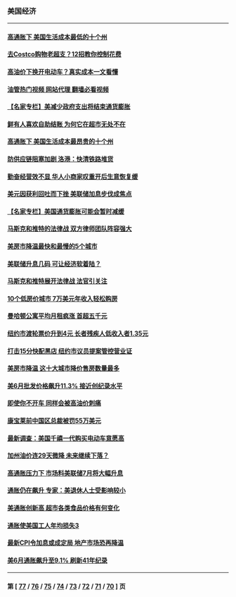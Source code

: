 ### 美国经济
---
#### [高通胀下 美国生活成本最低的十个州](../../pages/ncid1078158/n13781967.md?07181645) 
#### [去Costco购物老超支？12招教你控制花费](../../pages/ncid1078158/n13778048.md?07181645) 
#### [高油价下换开电动车？真实成本一文看懂](../../pages/ncid1078158/n13778160.md?07181645) 
#### [油管热门视频 网站代理 翻墙必看视频](http://209.222.30.114:81/youtube.html?07181645)
#### [【名家专栏】美减少政府支出将结束通货膨胀](../../pages/ncid1078158/n13782258.md?07181645) 
#### [鲜有人喜欢自助结账 为何它在超市无处不在](../../pages/ncid1078158/n13778829.md?07181645) 
#### [高通胀下 美国生活成本最昂贵的十个州](../../pages/ncid1078158/n13781891.md?07181645) 
#### [防供应链阻塞加剧 洛港：快清铁路堆货](../../pages/ncid1078158/n13782111.md?07181645) 
#### [勤奋经营效不显 华人小商家叹重开后生意恢复缓](../../pages/ncid1078158/n13781952.md?07181645) 
#### [美元因获利回吐而下挫 美联储加息步伐成焦点](../../pages/ncid1078158/n13781888.md?07181645) 
#### [【名家专栏】美国通货膨胀可能会暂时减缓](../../pages/ncid1078158/n13781618.md?07181645) 
#### [马斯克和推特的法律战 双方律师团队阵容强大](../../pages/ncid1078158/n13781799.md?07181645) 
#### [美房市降温最快和最慢的5个城市](../../pages/ncid1078158/n13781887.md?07181645) 
#### [美联储升息几码 可让经济软着陆？](../../pages/ncid1078158/n13781823.md?07181645) 
#### [马斯克和推特展开法律战 法官引关注](../../pages/ncid1078158/n13781693.md?07181645) 
#### [10个低房价城市 7万美元年收入轻松购房](../../pages/ncid1078158/n13781296.md?07181645) 
#### [曼哈顿公寓平均月租疯涨 首超五千元](../../pages/ncid1078158/n13781263.md?07181645) 
#### [纽约市渡轮票价升到4元 长者残疾人低收入者1.35元](../../pages/ncid1078158/n13781261.md?07181645) 
#### [打击15分快配黑店 纽约市议员提案管控营业证](../../pages/ncid1078158/n13781312.md?07181645) 
#### [美房市降温 这十大城市降价售房数量最多](../../pages/ncid1078158/n13781071.md?07181645) 
#### [美6月批发价格飙升11.3% 接近创纪录水平](../../pages/ncid1078158/n13780935.md?07181645) 
#### [即使你不开车 同样会被高油价刺痛](../../pages/ncid1078158/n13780154.md?07181645) 
#### [康宝莱前中国区总裁被罚55万美元](../../pages/ncid1078158/n13780527.md?07181645) 
#### [最新调查：美国千禧一代购买电动车意愿高](../../pages/ncid1078158/n13780476.md?07181645) 
#### [加州油价连29天微降 未来继续下落？](../../pages/ncid1078158/n13780462.md?07181645) 
#### [高通胀压力下 市场料美联储7月将大幅升息](../../pages/ncid1078158/n13780353.md?07181645) 
#### [通胀仍在飙升 专家：美退休人士受影响较小](../../pages/ncid1078158/n13780350.md?07181645) 
#### [美通胀创新高 超市各类食品价格有何变化](../../pages/ncid1078158/n13780310.md?07181645) 
#### [通胀使美国工人年均损失3](../../pages/ncid1078158/n13780294.md?07181645) 
#### [最新CPI令加息或成定局 地产市场恐再降温](../../pages/ncid1078158/n13780289.md?07181645) 
#### [美6月通胀飙升至9.1% 刷新41年纪录](../../pages/ncid1078158/n13780070.md?07181645) 

---
#### 第 [ [77](./77.md?07181645) / [76](./76.md?07181645) / [75](./75.md?07181645) / [74](./74.md?07181645) / [73](./73.md?07181645) / [72](./72.md?07181645) / [71](./71.md?07181645) / [70](./70.md?07181645) ] 页
